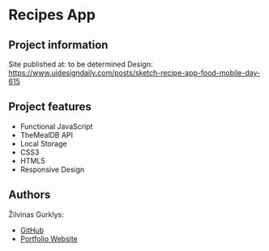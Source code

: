 # Recipes App

## Project information

Site published at: to be determined
Design: https://www.uidesigndaily.com/posts/sketch-recipe-app-food-mobile-day-615

## Project features

- Functional JavaScript
- TheMealDB API
- Local Storage
- CSS3
- HTML5
- Responsive Design

## Authors

Žilvinas Gurklys: <br>

- [GitHub](https://github.com/zilva149)
- [Portfolio Website](https://zilvinasgurklys.lt)
